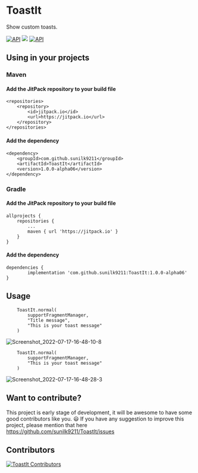 # ToastIt

Show custom toasts.

[![API](https://img.shields.io/badge/API-23%2B-brightgreen.svg?style=flat)](https://android-arsenal.com/api?level=23) [![](https://jitpack.io/v/sunilk9211/ToastLibrary.svg)](https://jitpack.io/#sunilk9211/ToastLibrary) [![API](https://img.shields.io/badge/License-GPL%203.0-red.svg?style=flat)](https://github.com/sunilk9211/ToastIt/blob/master/LICENSE)


## Using in your projects

### Maven

#### Add the JitPack repository to your build file

	<repositories>
		<repository>
		    <id>jitpack.io</id>
		    <url>https://jitpack.io</url>
		</repository>
	</repositories>
  
####  Add the dependency

	<dependency>
	    <groupId>com.github.sunilk9211</groupId>
	    <artifactId>ToastIt</artifactId>
	    <version>1.0.0-alpha06</version>
	</dependency>
  
  
### Gradle

#### Add the JitPack repository to your build file

	allprojects {
		repositories {
			...
			maven { url 'https://jitpack.io' }
		}
	}
  
#### Add the dependency

	dependencies {
	        implementation 'com.github.sunilk9211:ToastIt:1.0.0-alpha06'
	}
  
  
## Usage

        ToastIt.normal(
            supportFragmentManager,
            "Title message",
            "This is your toast message"
        )
	
![Screenshot_2022-07-17-16-48-10-8](https://user-images.githubusercontent.com/36289013/179399074-78fc8039-1cf6-42e2-8cae-c201977cf96a.jpg)



        ToastIt.normal(
            supportFragmentManager,
            "This is your toast message"
        )
	
	
![Screenshot_2022-07-17-16-48-28-3](https://user-images.githubusercontent.com/36289013/179399149-99a0ba8c-ee56-42cf-91b7-d6ccee364aa0.jpg)


## Want to contribute?

This project is early stage of development, it will be awesome to have some good contributors like you. 😃
If you have any suggestion to improve this project, please mention that here https://github.com/sunilk9211/ToastIt/issues


## Contributors

[![ToastIt Contributors](https://contrib.rocks/image?repo=sunilk9211/ToastIt)](https://github.com/sunilk9211/ToastIt/graphs/contributors)
